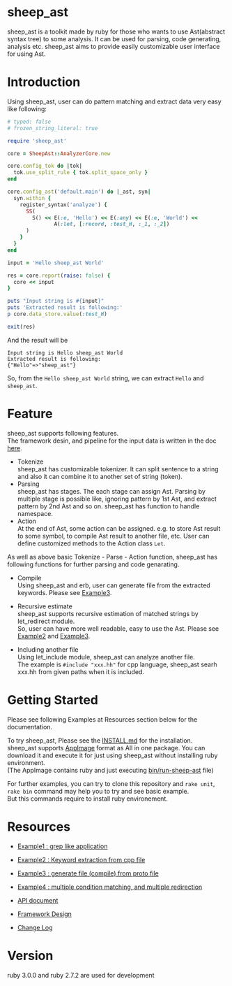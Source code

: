 # sheep_ast

sheep_ast is a toolkit made by ruby for those who wants to use Ast(abstract syntax tree) to some analysis. It can be used for parsing, code generating, analysis etc. sheep_ast aims to provide easily customizable user interface for using Ast.
  
# Introduction

Using sheep_ast, user can do pattern matching and extract data very easy like following:

```ruby
# typed: false
# frozen_string_literal: true

require 'sheep_ast'

core = SheepAst::AnalyzerCore.new

core.config_tok do |tok|
  tok.use_split_rule { tok.split_space_only }
end

core.config_ast('default.main') do |_ast, syn|
  syn.within {
    register_syntax('analyze') {
      SS(
        S() << E(:e, 'Hello') << E(:any) << E(:e, 'World') <<
               A(:let, [:record, :test_H, :_1, :_2])
      )
    }
  }
end

input = 'Hello sheep_ast World'

res = core.report(raise: false) {
  core << input
}

puts "Input string is #{input}"
puts 'Extracted result is following:'
p core.data_store.value(:test_H)

exit(res)
```

And the result will be

```
Input string is Hello sheep_ast World
Extracted result is following:
{"Hello"=>"sheep_ast"}
```

So, from the `Hello sheep_ast World` string, we can extract `Hello` and `sheep_ast`.  

# Feature
sheep_ast supports following features.  
The framework desin, and pipeline for the input data is written in the doc [here](https://yanei11.github.io/sheep_ast_pages/file.Framework.html). 

- Tokenize  
  sheep_ast has customizable tokenizer. It can split sentence to a string and also it can combine it to another set of string (token).  
- Parsing  
  sheep_ast has stages. The each stage can assign Ast. Parsing by multiple stage is possible like, ignoring pattern by 1st Ast, and extract pattern by 2nd Ast and so on. sheep_ast has function to handle namespace.
- Action  
  At the end of Ast, some action can be assigned. e.g. to store Ast result to some symbol, to compile Ast result to another file, etc. User can define customized methods to the Action class `Let`.  

As well as above basic Tokenize - Parse - Action function, sheep_ast has following functions for further parsing and code genarating.

- Compile  
  Using sheep_ast and erb, user can generate file from the extracted keywords.
  Please see [Example3](https://yanei11.github.io/sheep_ast_pages/file.Example3.html).

- Recursive estimate  
  sheep_ast supports recursive estimation of matched strings by let_redirect module.  
  So, user can have more well readable, easy to use the Ast.
  Please see [Example2](https://yanei11.github.io/sheep_ast_pages/file.Example2.html) and [Example3](https://yanei11.github.io/sheep_ast_pages/file.Example3.html).

- Including another file  
  Using let_include module, sheep_ast can analyze another file.  
  The example is `#include "xxx.hh"` for cpp language, sheep_ast searh xxx.hh from given paths when it is included.

# Getting Started  
  
Please see following Examples at Resources section below for the documentation.
  
To try sheep_ast, Please see the [INSTALL.md](https://github.com/yanei11/sheep_ast/blob/master/INSTALL.md) for the installation.  
sheep_ast supports [AppImage](https://appimage.org/) format as All in one package. You can download it and execute it for just using sheep_ast without installing ruby environment.   
(The AppImage contains ruby and just executing [bin/run-sheep-ast](https://github.com/yanei11/sheep_ast/blob/master/bin/run-sheep-ast) file)  
  
For further examples, you can try to clone this repository and `rake unit`, `rake bin` command may help you to try and see basic example.  
But this commands require to install ruby environement.

# Resources
- [Example1 : grep like application](https://yanei11.github.io/sheep_ast_pages/file.Example1.html)
  
- [Example2 : Keyword extraction from cpp file](https://yanei11.github.io/sheep_ast_pages/file.Example2.html)

- [Example3 : generate file (compile) from proto file](https://yanei11.github.io/sheep_ast_pages/file.Example3.html)

- [Example4 : multiple condition matching, and multiple redirection](https://yanei11.github.io/sheep_ast_pages/file.Example4.html)

- [API document](https://yanei11.github.io/sheep_ast_pages/file.API.html)

- [Framework Design](https://yanei11.github.io/sheep_ast_pages/file.Framework.html)

- [Change Log](https://yanei11.github.io/sheep_ast_pages/file.CHANGELOG.html)

# Version

ruby 3.0.0 and ruby 2.7.2 are used for development
